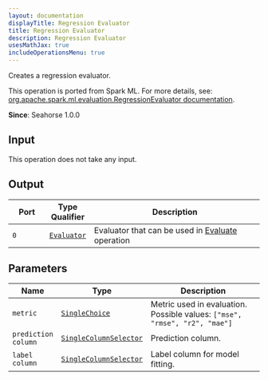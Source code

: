 ```yaml
---
layout: documentation
displayTitle: Regression Evaluator
title: Regression Evaluator
description: Regression Evaluator
usesMathJax: true
includeOperationsMenu: true
---
```

Creates a regression evaluator.

This operation is ported from Spark ML. For more details, see: <a target="_blank" href="http://spark.apache.org/docs/1.6.0/api/scala/index.html#org.apache.spark.ml.evaluation.RegressionEvaluator">org.apache.spark.ml.evaluation.RegressionEvaluator documentation</a>.

**Since**: Seahorse 1.0.0

## Input

This operation does not take any input.

## Output


<table>
<thead>
<tr>
<th style="width:15%">Port</th>
<th style="width:15%">Type Qualifier</th>
<th style="width:70%">Description</th>
</tr>
</thead>
<tbody>
    <tr><td><code>0</code></td><td><code><a href="../classes/evaluator.html">Evaluator</a></code></td><td>Evaluator that can be used in <a href="evaluate.html">Evaluate</a> operation</td></tr>
</tbody>
</table>
    

## Parameters


<table class="table">
<thead>
<tr>
<th style="width:15%">Name</th>
<th style="width:15%">Type</th>
<th style="width:70%">Description</th>
</tr>
</thead>
<tbody>
    
<tr>
<td><code>metric</code></td>
<td><code><a href="../parameters.html#single_choice">SingleChoice</a></code></td>
<td>Metric used in evaluation. Possible values: <code>["mse", "rmse", "r2", "mae"]</code></td>
</tr>
    
<tr>
<td><code>prediction column</code></td>
<td><code><a href="../parameters.html#single_column_selector">SingleColumnSelector</a></code></td>
<td>Prediction column.</td>
</tr>
    
<tr>
<td><code>label column</code></td>
<td><code><a href="../parameters.html#single_column_selector">SingleColumnSelector</a></code></td>
<td>Label column for model fitting.</td>
</tr>
    
</tbody>
</table>
    

